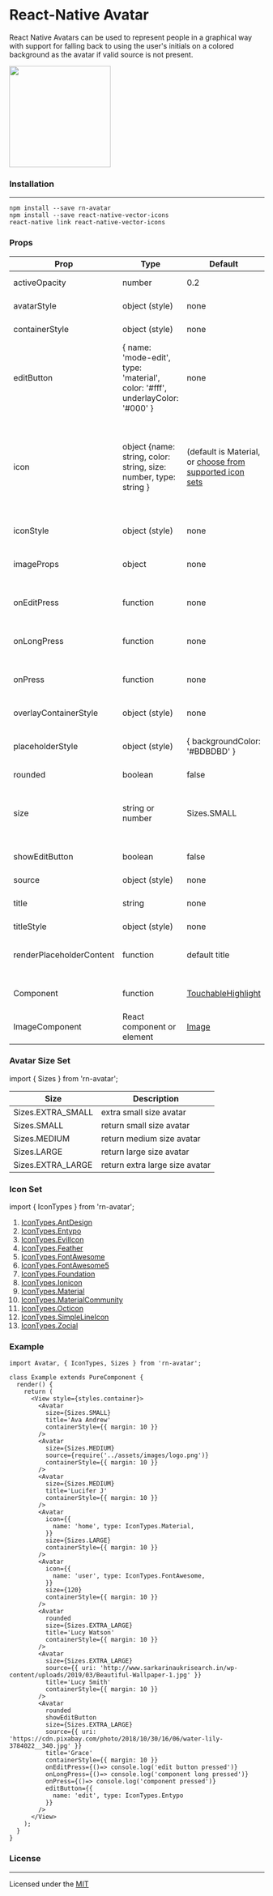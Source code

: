 #  React-Native Avatar

React Native Avatars can be used to represent people in a graphical way with support for falling back to using the user's initials on a colored background as the avatar if valid source is not present.

<img  src="./sample.png"  width="200">


###  Installation
----
```
npm install --save rn-avatar
npm install --save react-native-vector-icons
react-native link react-native-vector-icons
```

###  Props

| Prop | Type | Default | Description |
|--|--|--|--|
| activeOpacity | number  | 0.2  | opacity when pressed |
| avatarStyle | object (style) | none  | Avatar image style |
| containerStyle | object (style)	  | none  | Outer container style |
| editButton | { name: 'mode-edit', type: 'material', color: '#fff', underlayColor: '#000' }  | none  | Vector Icon props to be user for edit button |
| icon | object {name: string, color: string, size: number, type: string }  | (default is Material, or [choose from supported icon sets](https://github.com/imbudhiraja/rn-avatar#icon-set) | Displays an icon as the main content of the Avatar. Cannot be used alongside title. When used with the source prop it will be used as the placeholder. |
| iconStyle | object (style) | none  | styling for icon component |
| imageProps | object  | none  | Optional properties to pass to the avatar e.g "resizeMode" |
| onEditPress | function  | none  | Callback function when pressing on the edit button |
| onLongPress | function  | none  | Callback function when long pressing component |
| onPress | function  | none  | Callback function when pressing the component |
| overlayContainerStyle | object (style) | none  | Style for the view outside image or icon |
| placeholderStyle | object (style)  | { backgroundColor: '#BDBDBD' }  | Adds style to the placeholder wrapper |
| rounded | boolean  | false  | Makes the avatar circular |
| size | string or number  | Sizes.SMALL | Size of the avatar, [choose from supported size sets](https://github.com/imbudhiraja/rn-avatar#avatar-size-set)  or give any number |
| showEditButton | boolean  | false  | Shows an edit button over the avatar  |
| source | object (style)  | none  | [Image source](https://facebook.github.io/react-native/docs/image#source)  |
| title | string  | none  | To render initials of title inside placeholder  |
| titleStyle | object (style)  | none  | Style for the title |
| renderPlaceholderContent | function  | default title  | Custom placeholder element in place of title |
| Component | function  | [TouchableHighlight](https://facebook.github.io/react-native/docs/touchablehighlight)  | Component for enclosing element |
| ImageComponent | React component or element  | [Image](https://facebook.github.io/react-native/docs/image)  | Custom ImageComponent for Avatar |

### Avatar Size Set
import { Sizes } from 'rn-avatar';

| Size |  Description |
|--|--|
| Sizes.EXTRA_SMALL |  extra small size avatar |
| Sizes.SMALL |  return small size avatar |
| Sizes.MEDIUM |  return medium size avatar |
| Sizes.LARGE |  return large size avatar |
| Sizes.EXTRA_LARGE |  return extra large size avatar |

### Icon Set

 import { IconTypes } from 'rn-avatar';

1. [IconTypes.AntDesign](https://oblador.github.io/react-native-vector-icons/)
2. [IconTypes.Entypo](https://oblador.github.io/react-native-vector-icons/)
3. [IconTypes.EvilIcon](https://oblador.github.io/react-native-vector-icons/)
4. [IconTypes.Feather](https://oblador.github.io/react-native-vector-icons/)
5. [IconTypes.FontAwesome](https://oblador.github.io/react-native-vector-icons/)
6. [IconTypes.FontAwesome5](https://oblador.github.io/react-native-vector-icons/)
7. [IconTypes.Foundation](https://oblador.github.io/react-native-vector-icons/)
8. [IconTypes.Ionicon](https://oblador.github.io/react-native-vector-icons/)
9. [IconTypes.Material](https://oblador.github.io/react-native-vector-icons/)
10. [IconTypes.MaterialCommunity](https://oblador.github.io/react-native-vector-icons/)
11. [IconTypes.Octicon](https://oblador.github.io/react-native-vector-icons/)
12. [IconTypes.SimpleLineIcon](https://oblador.github.io/react-native-vector-icons/)
13. [IconTypes.Zocial](https://oblador.github.io/react-native-vector-icons/)

### Example
```
import Avatar, { IconTypes, Sizes } from 'rn-avatar';

class Example extends PureComponent {
  render() {
    return (
      <View style={styles.container}>
        <Avatar
          size={Sizes.SMALL}
          title='Ava Andrew'
          containerStyle={{ margin: 10 }}
        />
        <Avatar
          size={Sizes.MEDIUM}
          source={require('../assets/images/logo.png')}
          containerStyle={{ margin: 10 }}
        />
        <Avatar
          size={Sizes.MEDIUM}
          title='Lucifer J'
          containerStyle={{ margin: 10 }}
        />
        <Avatar
          icon={{
            name: 'home', type: IconTypes.Material,
          }}
          size={Sizes.LARGE}
          containerStyle={{ margin: 10 }}
        />
        <Avatar
          icon={{
            name: 'user', type: IconTypes.FontAwesome,
          }}
          size={120}
          containerStyle={{ margin: 10 }}
        />
        <Avatar
          rounded
          size={Sizes.EXTRA_LARGE}
          title='Lucy Watson'
          containerStyle={{ margin: 10 }}
        />
        <Avatar
          size={Sizes.EXTRA_LARGE}
          source={{ uri: 'http://www.sarkarinaukrisearch.in/wp-content/uploads/2019/03/Beautiful-Wallpaper-1.jpg' }}
          title='Lucy Smith'
          containerStyle={{ margin: 10 }}
        />
        <Avatar
          rounded
          showEditButton
          size={Sizes.EXTRA_LARGE}
          source={{ uri: 'https://cdn.pixabay.com/photo/2018/10/30/16/06/water-lily-3784022__340.jpg' }}
          title='Grace'
          containerStyle={{ margin: 10 }}
          onEditPress={()=> console.log('edit button pressed')}
          onLongPress={()=> console.log('component long pressed')}
          onPress={()=> console.log('component pressed')}
          editButton={{
            name: 'edit', type: IconTypes.Entypo
          }}
        />
      </View>
    );
  }
}
```

### License
----

Licensed under the [MIT](https://github.com/imbudhiraja/rn-avatar/blob/master/LICENSE)
